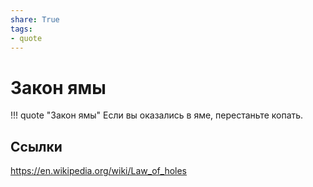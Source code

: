 ```yaml
---
share: True
tags: 
- quote
---
```

# Закон ямы
!!! quote "Закон ямы"
	Если вы оказались в яме, перестаньте копать.

## Ссылки
https://en.wikipedia.org/wiki/Law_of_holes